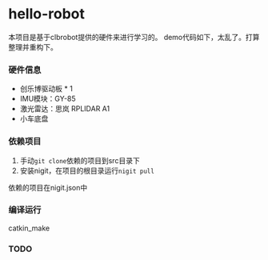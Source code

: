 # hello-robot

本项目是基于clbrobot提供的硬件来进行学习的。
demo代码如下，太乱了。打算整理并重构下。

### 硬件信息

* 创乐博驱动板 * 1
* IMU模块：GY-85
* 激光雷达：思岚 RPLIDAR A1
* 小车底盘

### 依赖项目

1. 手动`git clone`依赖的项目到src目录下
2. 安装nigit，在项目的根目录运行`nigit pull`

依赖的项目在nigit.json中

### 编译运行

catkin_make

### TODO
